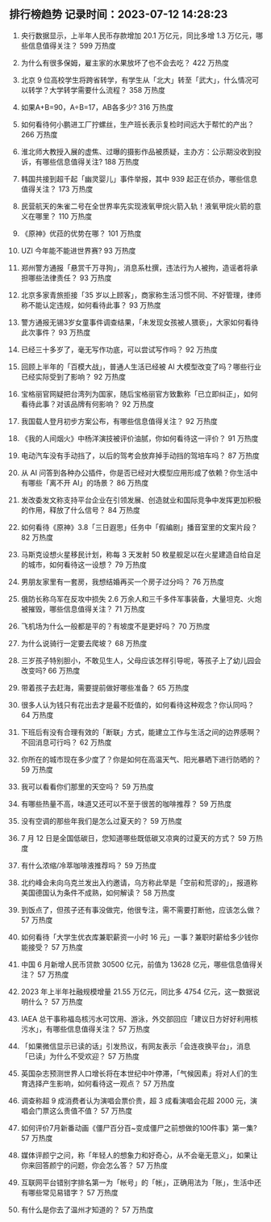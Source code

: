 
## 排行榜趋势 记录时间：2023-07-12 14:28:23
  
  1. 央行数据显示，上半年人民币存款增加 20.1 万亿元，同比多增 1.3 万亿元，哪些信息值得关注？ 599 万热度
    
  2. 为什么有很多保姆，雇主家的水果放坏了也不会去吃？ 422 万热度
    
  3. 北京 9 位高校学生将跨省转学，有学生从「北大」转至「武大」，什么情况可以转学？大学转学需要什么流程？ 358 万热度
    
  4. 如果A+B=90，A÷B=17，AB各多少? 316 万热度
    
  5. 如何看待何小鹏进工厂拧螺丝，生产班长表示复检时间远大于帮忙的产出？ 266 万热度
    
  6. 淮北师大教授入展的虚焦、过曝的摄影作品被质疑，主办方：公示期没收到投诉，有哪些信息值得关注? 188 万热度
    
  7. 韩国共接到超千起「幽灵婴儿」事件举报，其中 939 起正在侦办，哪些信息值得关注？ 173 万热度
    
  8. 民营航天的朱雀二号在全世界率先实现液氧甲烷火箭入轨！ ​液氧甲烷火箭的意义在哪里？ 110 万热度
    
  9. 《原神》优菈的优势在哪？ 101 万热度
    
  10. UZI 今年能不能进世界赛? 93 万热度
    
  11. 郑州警方通报「悬赏千万寻狗」，消息系杜撰，违法行为人被拘，造谣者将承担哪些法律责任？ 93 万热度
    
  12. 北京多家青旅拒接「35 岁以上顾客」，商家称生活习惯不同、不好管理，律师称不能认定违规，如何看待此事？ 93 万热度
    
  13. 警方通报无锡3岁女童事件调查结果，「未发现女孩被人猥亵」，大家如何看待此次事件？ 93 万热度
    
  14. 已经三十多岁了，毫无写作功底，可以尝试写作吗？ 92 万热度
    
  15. 回顾上半年的「百模大战」，普通人生活已经被 AI 大模型改变了吗？哪些行业已经实际受到了影响？ 92 万热度
    
  16. 宝格丽官网疑把台湾列为国家，随后宝格丽官方致歉称「已立即纠正」，如何看待此事？对该品牌有何影响？ 92 万热度
    
  17. 我国载人登月初步方案公布，有哪些信息值得关注？ 92 万热度
    
  18. 《我的人间烟火》中杨洋演技被评价油腻，你如何看待这一评价？ 91 万热度
    
  19. 电动汽车没有手动挡了，以后的驾考会放弃掉手动挡的驾培车吗？ 87 万热度
    
  20. 从 AI 问答到各种办公插件，你是否已经对大模型应用形成了依赖？你生活中有哪些「离不开 AI」的场景？ 86 万热度
    
  21. 发改委发文称支持平台企业在引领发展、创造就业和国际竞争中发挥更加积极的作用，释放了什么信号？ 84 万热度
    
  22. 如何看待《原神》3.8「三日遐思」任务中「假编剧」播音室里的文案片段？ 82 万热度
    
  23. 马斯克设想火星移民计划，称每 3 天发射 50 枚星舰足以在火星建造自给自足的城市，如何看待这一设想？ 79 万热度
    
  24. 男朋友家里有一套房，我想结婚再买一个房子过分吗？ 76 万热度
    
  25. 俄防长称乌军在反攻中损失 2.6 万余人和三千多件军事装备，大量坦克、火炮被摧毁，哪些信息值得关注？ 71 万热度
    
  26. 飞机场为什么一般都是平的？有坡度不是更好吗？ 70 万热度
    
  27. 为什么说骑行一定要去爬坡？ 68 万热度
    
  28. 三岁孩子特别胆小，不敢见生人，父母应该怎样引导呢，等孩子上了幼儿园会改变吗? 66 万热度
    
  29. 带着孩子去赶海，需要提前做好哪些准备？ 65 万热度
    
  30. 很多人认为钱只有花出去才是最不贬值的，如何看待这种观念？你认同吗？ 64 万热度
    
  31. 下班后有没有合理有效的「断联」方式，能建立工作与生活之间的边界感啊？不回消息可行吗？ 62 万热度
    
  32. 你所在的城市现在多少度了？你是如何在高温天气、阳光暴晒下进行防晒的？ 59 万热度
    
  33. 我可以看看你们那里的天空吗？ 59 万热度
    
  34. 有哪些热量不高，味道又还可以不至于很苦的咖啡推荐？ 59 万热度
    
  35. 没有空调的那些年我们是怎么过夏天的？ 59 万热度
    
  36. 7 月 12 日是全国低碳日，您知道哪些既低碳又凉爽的过夏天的方式？ 59 万热度
    
  37. 有什么浓缩/冷萃咖啡液推荐吗？ 59 万热度
    
  38. 北约峰会未向乌克兰发出入约邀请，乌方称此举是「空前和荒谬的」，报道称美国德国认为条件不成熟，如何解读？ 58 万热度
    
  39. 到饭点了，但孩子还有事没做完，他很专注，需不需要打断他，应该怎么做？ 57 万热度
    
  40. 如何看待「大学生优衣库兼职薪资一小时 16 元」一事？兼职时薪给多少钱你能接受？ 57 万热度
    
  41. 中国 6 月新增人民币贷款 30500 亿元，前值为 13628 亿元，哪些信息值得关注？ 57 万热度
    
  42. 2023 年上半年社融规模增量 21.55 万亿元，同比多 4754 亿元，这一数据说明什么？ 57 万热度
    
  43. IAEA 总干事称福岛核污水可饮用、游泳，外交部回应「建议日方好好利用核污水」，有哪些信息值得关注？ 57 万热度
    
  44. 「如果微信显示已读的话」引发热议，有网友表示「会连夜换平台」，消息「已读」为什么不受欢迎？ 57 万热度
    
  45. 英国杂志预测世界人口增长将在本世纪中叶停滞，「气候因素」将对人们的生育选择产生影响，如何看待这一观点？ 57 万热度
    
  46. 调查称超 9 成消费者认为演唱会票价贵，超 3 成看演唱会花超 2000 元，演唱会门票这么贵值不值？ 57 万热度
    
  47. 如何评价7月新番动画《僵尸百分百~变成僵尸之前想做的100件事》第一集? 57 万热度
    
  48. 媒体评颜宁之问，称「年轻人的想象力和好奇心，从不会毫无意义」，如果让你来回答颜宁的问题，你会怎么答？ 57 万热度
    
  49. 互联网平台错别字排名第一为「帐号」的「帐」，正确用法为「账」，生活中还有哪些常见易错字？ 57 万热度
    
  50. 有什么是你去了温州才知道的？ 57 万热度
    